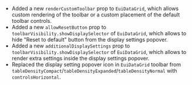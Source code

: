 - Added a new `renderCustomToolbar` prop to `EuiDataGrid`, which allows custom rendering of the toolbar or a custom placement of the default toolbar controls.
- Added a new `allowResetButton` prop to `toolbarVisibility.showDisplaySelector` of `EuiDataGrid`, which allows to hide "Reset to default" button from the display settings popover.
- Added a new `additionalDisplaySettings` prop to `toolbarVisibility.showDisplaySelector` of `EuiDataGrid`, which allows to render extra settings inside the display settings popover.
- Replaced the display setting popover icon in `EuiDataGrid` toolbar from `tableDensityCompact`/`tableDensityExpanded`/`tableDensityNormal` with `controlsHorizontal`.
